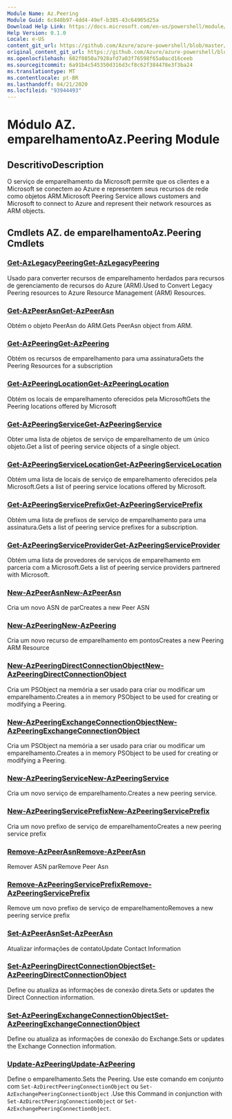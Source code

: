 ```yaml
---
Module Name: Az.Peering
Module Guid: 6c848b97-4dd4-49ef-b385-43c64905d25a
Download Help Link: https://docs.microsoft.com/en-us/powershell/module/az.peering.md
Help Version: 0.1.0
Locale: e-US
content_git_url: https://github.com/Azure/azure-powershell/blob/master/src/Peering/Peering/help/Az.Peering.md
original_content_git_url: https://github.com/Azure/azure-powershell/blob/master/src/Peering/Peering/help/Az.Peering.md
ms.openlocfilehash: 602f0850a7928afd7a03f76598f65a0acd16ceeb
ms.sourcegitcommit: 6a91b4c545350d316d3cf8c62f384478e3f3ba24
ms.translationtype: MT
ms.contentlocale: pt-BR
ms.lasthandoff: 04/21/2020
ms.locfileid: "93944493"
---
```

# <span data-ttu-id="f9206-101">Módulo AZ. emparelhamento</span><span class="sxs-lookup"><span data-stu-id="f9206-101">Az.Peering Module</span></span>
## <span data-ttu-id="f9206-102">Descritivo</span><span class="sxs-lookup"><span data-stu-id="f9206-102">Description</span></span>
<span data-ttu-id="f9206-103">O serviço de emparelhamento da Microsoft permite que os clientes e a Microsoft se conectem ao Azure e representem seus recursos de rede como objetos ARM.</span><span class="sxs-lookup"><span data-stu-id="f9206-103">Microsoft Peering Service allows customers and Microsoft to connect to Azure and represent their network resources as ARM objects.</span></span>

## <span data-ttu-id="f9206-104">Cmdlets AZ. de emparelhamento</span><span class="sxs-lookup"><span data-stu-id="f9206-104">Az.Peering Cmdlets</span></span>
### [<span data-ttu-id="f9206-105">Get-AzLegacyPeering</span><span class="sxs-lookup"><span data-stu-id="f9206-105">Get-AzLegacyPeering</span></span>](Get-AzLegacyPeering.md)
<span data-ttu-id="f9206-106">Usado para converter recursos de emparelhamento herdados para recursos de gerenciamento de recursos do Azure (ARM).</span><span class="sxs-lookup"><span data-stu-id="f9206-106">Used to Convert Legacy Peering resources to Azure Resource Management (ARM) Resources.</span></span> 

### [<span data-ttu-id="f9206-107">Get-AzPeerAsn</span><span class="sxs-lookup"><span data-stu-id="f9206-107">Get-AzPeerAsn</span></span>](Get-AzPeerAsn.md)
<span data-ttu-id="f9206-108">Obtém o objeto PeerAsn do ARM.</span><span class="sxs-lookup"><span data-stu-id="f9206-108">Gets PeerAsn object from ARM.</span></span>

### [<span data-ttu-id="f9206-109">Get-AzPeering</span><span class="sxs-lookup"><span data-stu-id="f9206-109">Get-AzPeering</span></span>](Get-AzPeering.md)
<span data-ttu-id="f9206-110">Obtém os recursos de emparelhamento para uma assinatura</span><span class="sxs-lookup"><span data-stu-id="f9206-110">Gets the Peering Resources for a subscription</span></span>

### [<span data-ttu-id="f9206-111">Get-AzPeeringLocation</span><span class="sxs-lookup"><span data-stu-id="f9206-111">Get-AzPeeringLocation</span></span>](Get-AzPeeringLocation.md)
<span data-ttu-id="f9206-112">Obtém os locais de emparelhamento oferecidos pela Microsoft</span><span class="sxs-lookup"><span data-stu-id="f9206-112">Gets the Peering locations offered by Microsoft</span></span>

### [<span data-ttu-id="f9206-113">Get-AzPeeringService</span><span class="sxs-lookup"><span data-stu-id="f9206-113">Get-AzPeeringService</span></span>](Get-AzPeeringService.md)
<span data-ttu-id="f9206-114">Obter uma lista de objetos de serviço de emparelhamento de um único objeto.</span><span class="sxs-lookup"><span data-stu-id="f9206-114">Get a list of peering service objects of a single object.</span></span>

### [<span data-ttu-id="f9206-115">Get-AzPeeringServiceLocation</span><span class="sxs-lookup"><span data-stu-id="f9206-115">Get-AzPeeringServiceLocation</span></span>](Get-AzPeeringServiceLocation.md)
<span data-ttu-id="f9206-116">Obtém uma lista de locais de serviço de emparelhamento oferecidos pela Microsoft.</span><span class="sxs-lookup"><span data-stu-id="f9206-116">Gets a list of peering service locations offered by Microsoft.</span></span>

### [<span data-ttu-id="f9206-117">Get-AzPeeringServicePrefix</span><span class="sxs-lookup"><span data-stu-id="f9206-117">Get-AzPeeringServicePrefix</span></span>](Get-AzPeeringServicePrefix.md)
<span data-ttu-id="f9206-118">Obtém uma lista de prefixos de serviço de emparelhamento para uma assinatura.</span><span class="sxs-lookup"><span data-stu-id="f9206-118">Gets a list of peering service prefixes for a subscription.</span></span>

### [<span data-ttu-id="f9206-119">Get-AzPeeringServiceProvider</span><span class="sxs-lookup"><span data-stu-id="f9206-119">Get-AzPeeringServiceProvider</span></span>](Get-AzPeeringServiceProvider.md)
<span data-ttu-id="f9206-120">Obtém uma lista de provedores de serviços de emparelhamento em parceria com a Microsoft.</span><span class="sxs-lookup"><span data-stu-id="f9206-120">Gets a list of peering service providers partnered with Microsoft.</span></span>

### [<span data-ttu-id="f9206-121">New-AzPeerAsn</span><span class="sxs-lookup"><span data-stu-id="f9206-121">New-AzPeerAsn</span></span>](New-AzPeerAsn.md)
<span data-ttu-id="f9206-122">Cria um novo ASN de par</span><span class="sxs-lookup"><span data-stu-id="f9206-122">Creates a new Peer ASN</span></span> 

### [<span data-ttu-id="f9206-123">New-AzPeering</span><span class="sxs-lookup"><span data-stu-id="f9206-123">New-AzPeering</span></span>](New-AzPeering.md)
<span data-ttu-id="f9206-124">Cria um novo recurso de emparelhamento em pontos</span><span class="sxs-lookup"><span data-stu-id="f9206-124">Creates a new Peering ARM Resource</span></span>

### [<span data-ttu-id="f9206-125">New-AzPeeringDirectConnectionObject</span><span class="sxs-lookup"><span data-stu-id="f9206-125">New-AzPeeringDirectConnectionObject</span></span>](New-AzPeeringDirectConnectionObject.md)
<span data-ttu-id="f9206-126">Cria um PSObject na memória a ser usado para criar ou modificar um emparelhamento.</span><span class="sxs-lookup"><span data-stu-id="f9206-126">Creates a in memory PSObject to be used for creating or modifying a Peering.</span></span>

### [<span data-ttu-id="f9206-127">New-AzPeeringExchangeConnectionObject</span><span class="sxs-lookup"><span data-stu-id="f9206-127">New-AzPeeringExchangeConnectionObject</span></span>](New-AzPeeringExchangeConnectionObject.md)
<span data-ttu-id="f9206-128">Cria um PSObject na memória a ser usado para criar ou modificar um emparelhamento.</span><span class="sxs-lookup"><span data-stu-id="f9206-128">Creates a in memory PSObject to be used for creating or modifying a Peering.</span></span>

### [<span data-ttu-id="f9206-129">New-AzPeeringService</span><span class="sxs-lookup"><span data-stu-id="f9206-129">New-AzPeeringService</span></span>](New-AzPeeringService.md)
<span data-ttu-id="f9206-130">Cria um novo serviço de emparelhamento.</span><span class="sxs-lookup"><span data-stu-id="f9206-130">Creates a new peering service.</span></span>

### [<span data-ttu-id="f9206-131">New-AzPeeringServicePrefix</span><span class="sxs-lookup"><span data-stu-id="f9206-131">New-AzPeeringServicePrefix</span></span>](New-AzPeeringServicePrefix.md)
<span data-ttu-id="f9206-132">Cria um novo prefixo de serviço de emparelhamento</span><span class="sxs-lookup"><span data-stu-id="f9206-132">Creates a new peering service prefix</span></span>

### [<span data-ttu-id="f9206-133">Remove-AzPeerAsn</span><span class="sxs-lookup"><span data-stu-id="f9206-133">Remove-AzPeerAsn</span></span>](Remove-AzPeerAsn.md)
<span data-ttu-id="f9206-134">Remover ASN par</span><span class="sxs-lookup"><span data-stu-id="f9206-134">Remove Peer Asn</span></span>

### [<span data-ttu-id="f9206-135">Remove-AzPeeringServicePrefix</span><span class="sxs-lookup"><span data-stu-id="f9206-135">Remove-AzPeeringServicePrefix</span></span>](Remove-AzPeeringServicePrefix.md)
<span data-ttu-id="f9206-136">Remove um novo prefixo de serviço de emparelhamento</span><span class="sxs-lookup"><span data-stu-id="f9206-136">Removes a new peering service prefix</span></span>

### [<span data-ttu-id="f9206-137">Set-AzPeerAsn</span><span class="sxs-lookup"><span data-stu-id="f9206-137">Set-AzPeerAsn</span></span>](Set-AzPeerAsn.md)
<span data-ttu-id="f9206-138">Atualizar informações de contato</span><span class="sxs-lookup"><span data-stu-id="f9206-138">Update Contact Information</span></span>

### [<span data-ttu-id="f9206-139">Set-AzPeeringDirectConnectionObject</span><span class="sxs-lookup"><span data-stu-id="f9206-139">Set-AzPeeringDirectConnectionObject</span></span>](Set-AzPeeringDirectConnectionObject.md)
<span data-ttu-id="f9206-140">Define ou atualiza as informações de conexão direta.</span><span class="sxs-lookup"><span data-stu-id="f9206-140">Sets or updates the Direct Connection information.</span></span> 

### [<span data-ttu-id="f9206-141">Set-AzPeeringExchangeConnectionObject</span><span class="sxs-lookup"><span data-stu-id="f9206-141">Set-AzPeeringExchangeConnectionObject</span></span>](Set-AzPeeringExchangeConnectionObject.md)
<span data-ttu-id="f9206-142">Define ou atualiza as informações de conexão do Exchange.</span><span class="sxs-lookup"><span data-stu-id="f9206-142">Sets or updates the Exchange Connection information.</span></span> 

### [<span data-ttu-id="f9206-143">Update-AzPeering</span><span class="sxs-lookup"><span data-stu-id="f9206-143">Update-AzPeering</span></span>](Update-AzPeering.md)
<span data-ttu-id="f9206-144">Define o emparelhamento.</span><span class="sxs-lookup"><span data-stu-id="f9206-144">Sets the Peering.</span></span> <span data-ttu-id="f9206-145">Use este comando em conjunto com `Set-AzDirectPeeringConnectionObject` ou `Set-AzExchangePeeringConnectionObject` .</span><span class="sxs-lookup"><span data-stu-id="f9206-145">Use this Command in conjunction with `Set-AzDirectPeeringConnectionObject` or `Set-AzExchangePeeringConnectionObject`.</span></span>

